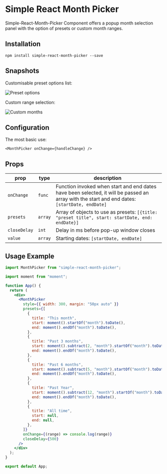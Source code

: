 # Simple React Month Picker

Simple-React-Month-Picker Component offers a popup month selection panel with the option of presets or custom month ranges.

## Installation

`npm install simple-react-month-picker --save`

## Snapshots

Customisable preset options list:

![Preset options](https://user-images.githubusercontent.com/795134/144825642-036e6348-cab4-447d-a7d0-7b18f6ca2350.png)

Custom range selection:

![Custom months](https://user-images.githubusercontent.com/795134/144825638-073bb937-2325-4a7f-884d-d658658a81fd.png)

## Configuration

The most basic use:

```
<MonthPicker onChange={handleChange} />
```

## Props

| prop         | type    | description                                                                                                                                   |
| ------------ | ------- | --------------------------------------------------------------------------------------------------------------------------------------------- |
| `onChange`   | `func`  | Function invoked when start and end dates have been selected, it will be passed an array with the start and end dates: `[startDate, endDate]` |
| `presets`    | `array` | Array of objects to use as presets: `[{title: "preset title", start: startDate, end: endDate}]`                                               |
| `closeDelay` | `int`   | Delay in ms before pop-up window closes                                                                                                       |
| `value`      | `array` | Starting dates: `[startDate, endDate]`                                                                                                        |

## Usage Example

```js
import MonthPicker from "simple-react-month-picker";
```

```jsx
import moment from "moment";

function App() {
  return (
    <div>
      <MonthPicker
        style={{ width: 300, margin: "50px auto" }}
        presets={[
          {
            title: "This month",
            start: moment().startOf("month").toDate(),
            end: moment().endOf("month").toDate(),
          },
          {
            title: "Past 3 months",
            start: moment().subtract(2, "month").startOf("month").toDate(),
            end: moment().endOf("month").toDate(),
          },
          {
            title: "Past 6 months",
            start: moment().subtract(5, "month").startOf("month").toDate(),
            end: moment().endOf("month").toDate(),
          },
          {
            title: "Past Year",
            start: moment().subtract(12, "month").startOf("month").toDate(),
            end: moment().endOf("month").toDate(),
          },
          {
            title: "All time",
            start: null,
            end: null,
          },
        ]}
        onChange={(range) => console.log(range)}
        closeDelay={500}
      />
    </div>
  );
}

export default App;
```
